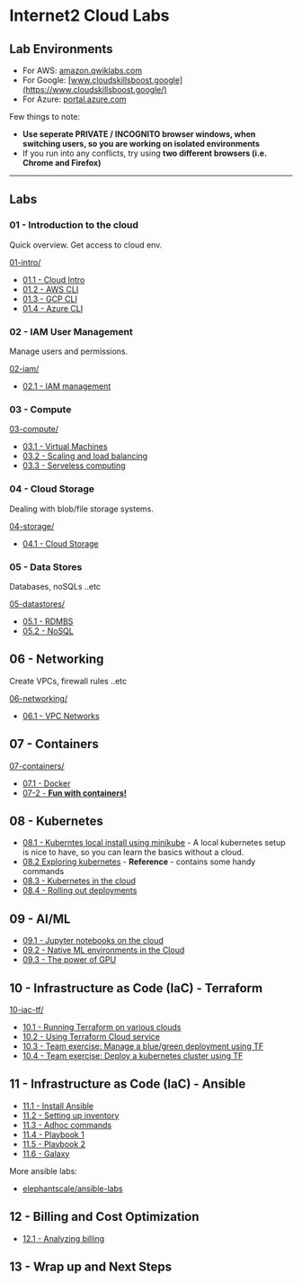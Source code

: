 # Internet2 Cloud Labs

## Lab Environments

* For AWS: [amazon.qwiklabs.com](https://amazon.qwiklabs.com/)
* For Google: [www.cloudskillsboost.google](https://www.cloudskillsboost.google/)
* For Azure: [portal.azure.com](https://portal.azure.com/)

Few things to note:

* **Use seperate PRIVATE / INCOGNITO browser windows, when switching users, so you are working on isolated environments**
* If you run into any conflicts, try using **two different browsers (i.e. Chrome and Firefox)**

---

## Labs

### 01 - Introduction to the cloud

Quick overview.  Get access to cloud env.

[01-intro/](01-intro/)

* [01.1 - Cloud Intro](01-intro/README.md)
* [01.2 - AWS CLI](01-intro/aws.md)
* [01.3 - GCP CLI](01-intro/gcp.md)
* [01.4 - Azure CLI](01-intro/azure.md)

### 02 - IAM User Management

Manage users and permissions.

[02-iam/](02-iam/)

* [02.1 - IAM management](02-iam/README.md)

### 03 - Compute

[03-compute/](03-compute/)

* [03.1 - Virtual Machines](03-compute/vms.md)
* [03.2 - Scaling and load balancing](03-compute/scaling.md)
* [03.3 - Serveless computing](03-compute/serverless.md)

### 04 - Cloud Storage

Dealing with blob/file storage systems.

[04-storage/](04-storage/)

* [04.1 - Cloud Storage](04-storage/README.md)

### 05 - Data Stores

Databases, noSQLs ..etc

[05-datastores/](05-datastores/)

* [05.1 - RDMBS](05-datastores/RDBMS.md)
* [05.2 - NoSQL](05-datastores/NoSQL.md)

## 06 - Networking

Create VPCs, firewall rules ..etc

[06-networking/](06-networking/)

* [06.1 - VPC Networks](06-networking/README.md)

## 07 - Containers

[07-containers/](07-containers/)

* [07.1 - Docker](07-containers/docker.md)
* [07-2 - **Fun with containers!**](07-containers/container-fun.md)

## 08 - Kubernetes

* [08.1 - Kuberntes local install using minikube](08-kubernetes/kubernetes-1-minikube.md) -  A local kubernetes setup is nice to have, so you can learn the basics without a cloud.
* [08.2 Exploring kubernetes](08-kubernetes/kubernetes-2-exploring-kubectl.md) - **Reference** -  contains some handy commands
* [08.3 - Kubernetes in the cloud](08-kubernetes/kubernetes-3-cloud.md)
* [08.4 - Rolling out deployments](08-kubernetes/kubernetes-3d-deployment-rollout.md)

## 09 - AI/ML

* [09.1 - Jupyter notebooks on the cloud](09-ml/ml-1-jupyter-envs.md)
* [09.2 - Native ML environments in the Cloud](09-ml/ml-2-native-ML-envs.md)
* [09.3 - The power of GPU](09-ml/ml-3-gpu.md)

## 10 - Infrastructure as Code (IaC) - Terraform

[10-iac-tf/](10-iac-tf/)

* [10.1 - Running Terraform on various clouds](10-iac-tf/terraform-1.md)
* [10.2 - Using Terraform Cloud service](10-iac-tf/terraform-cloud.md)
* [10.3 - Team exercise: Manage a blue/green deployment using TF](10-iac-tf/terraform-3-blue-green-deployment.md)
* [10.4 - Team exercise: Deploy a kubernetes cluster using TF](10-iac-tf/terraform-4-kubernetes.md)

## 11 - Infrastructure as Code (IaC) - Ansible

* [11.1 - Install Ansible](11-iac-ansible/ansible-1-install.md)
* [11.2 - Setting up inventory](11-iac-ansible/ansible-2-inventory.md)
* [11.3 - Adhoc commands](11-iac-ansible/ansible-3-adhoc.md)
* [11.4 - Playbook 1](11-iac-ansible/ansible-4-playbook-1.md)
* [11.5 - Playbook 2](11-iac-ansible/ansible-4-playbook-2.md)
* [11.6 - Galaxy](11-iac-ansible/galaxy-wordpress/readme.md)

More ansible labs:

* [elephantscale/ansible-labs](https://github.com/elephantscale/ansible-labs)

## 12 - Billing and Cost Optimization

* [12.1 - Analyzing billing](12-cost/billing.md)

## 13 - Wrap up and Next Steps